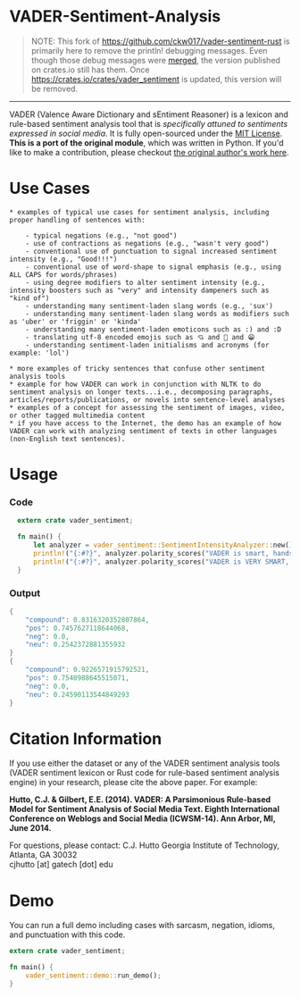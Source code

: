 # VADER-Sentiment-Analysis

> NOTE: This fork of https://github.com/ckw017/vader-sentiment-rust is primarily here to remove the println! debugging messages.
Even though those debug messages were [merged](https://github.com/ckw017/vader-sentiment-rust/commit/42500c80b1aff9e0dd0517f64e7d4d9d12ec182c), the version published on crates.io still has them.  Once https://crates.io/crates/vader_sentiment is
updated, this version will be removed.
---
VADER (Valence Aware Dictionary and sEntiment Reasoner) is a lexicon and rule-based sentiment analysis tool that is *specifically attuned to sentiments expressed in social media*. It is fully open-sourced under the [MIT License](http://choosealicense.com/). **This is a port of the original module**, which was written in Python. If you'd like to make a contribution, please checkout  [the original author's work here](https://github.com/cjhutto/vaderSentiment).

# Use Cases
	* examples of typical use cases for sentiment analysis, including proper handling of sentences with:

		- typical negations (e.g., "not good")
		- use of contractions as negations (e.g., "wasn't very good")
		- conventional use of punctuation to signal increased sentiment intensity (e.g., "Good!!!")
		- conventional use of word-shape to signal emphasis (e.g., using ALL CAPS for words/phrases)
		- using degree modifiers to alter sentiment intensity (e.g., intensity boosters such as "very" and intensity dampeners such as "kind of")
		- understanding many sentiment-laden slang words (e.g., 'sux')
		- understanding many sentiment-laden slang words as modifiers such as 'uber' or 'friggin' or 'kinda'
		- understanding many sentiment-laden emoticons such as :) and :D
		- translating utf-8 encoded emojis such as 💘 and 💋 and 😁
		- understanding sentiment-laden initialisms and acronyms (for example: 'lol')

	* more examples of tricky sentences that confuse other sentiment analysis tools
	* example for how VADER can work in conjunction with NLTK to do sentiment analysis on longer texts...i.e., decomposing paragraphs, articles/reports/publications, or novels into sentence-level analyses
	* examples of a concept for assessing the sentiment of images, video, or other tagged multimedia content
	* if you have access to the Internet, the demo has an example of how VADER can work with analyzing sentiment of texts in other languages (non-English text sentences).

# Usage

### Code
```rust
  extern crate vader_sentiment;

  fn main() {
      let analyzer = vader_sentiment::SentimentIntensityAnalyzer::new();
      println!("{:#?}", analyzer.polarity_scores("VADER is smart, handsome, and funny."));
      println!("{:#?}", analyzer.polarity_scores("VADER is VERY SMART, handsome, and FUNNY."));
  }
```

### Output
``` rust
{
    "compound": 0.8316320352807864,
    "pos": 0.7457627118644068,
    "neg": 0.0,
    "neu": 0.2542372881355932
}
{
    "compound": 0.9226571915792521,
    "pos": 0.7540988645515071,
    "neg": 0.0,
    "neu": 0.24590113544849293
}
```

# Citation Information

If you use either the dataset or any of the VADER sentiment analysis tools (VADER sentiment lexicon or Rust code for rule-based sentiment analysis engine) in your research, please cite the above paper. For example:  

  **Hutto, C.J. & Gilbert, E.E. (2014). VADER: A Parsimonious Rule-based Model for Sentiment Analysis of Social Media Text. Eighth International Conference on Weblogs and Social Media (ICWSM-14). Ann Arbor, MI, June 2014.**

For questions, please contact:
C.J. Hutto
Georgia Institute of Technology, Atlanta, GA 30032  
cjhutto [at] gatech [dot] edu

# Demo
You can run a full demo including cases with sarcasm, negation, idioms, and punctuation with this code.

```rust
extern crate vader_sentiment;

fn main() {
    vader_sentiment::demo::run_demo();
}
```
